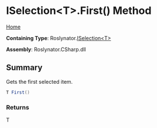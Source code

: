 <a name="_top"></a>

# ISelection\<T>\.First\(\) Method

[Home](../../../README.md#_top)

**Containing Type**: Roslynator\.[ISelection\<T>](../README.md#_top)

**Assembly**: Roslynator\.CSharp\.dll

## Summary

Gets the first selected item\.

```csharp
T First()
```

### Returns

T

